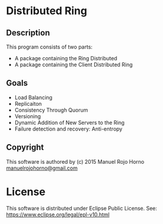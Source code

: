 # Distributed Ring


## Description

This program consists of two parts:
- A package containing the Ring Distributed
- A package containing the Client Distributed Ring


## Goals

- Load Balancing
- Replicaiton
- Consistency Through Quorum
- Versioning
- Dynamic Addition of New Servers to the Ring
- Failure detection and recovery: Anti-entropy


## Copyright

This software is authored by (c) 2015 Manuel Rojo Horno <manuelrojohorno@gmail.com>


# License

This software is distributed under Eclipse Public License. See: https://www.eclipse.org/legal/epl-v10.html
